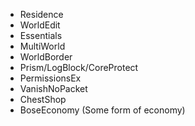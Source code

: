 * Residence
* WorldEdit
* Essentials
* MultiWorld
* WorldBorder
* Prism/LogBlock/CoreProtect
* PermissionsEx
* VanishNoPacket
* ChestShop
* BoseEconomy (Some form of economy)
